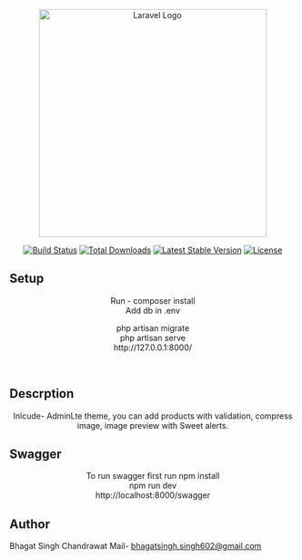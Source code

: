 <p align="center"><a href="https://laravel.com" target="_blank"><img src="https://raw.githubusercontent.com/laravel/art/master/logo-lockup/5%20SVG/2%20CMYK/1%20Full%20Color/laravel-logolockup-cmyk-red.svg" width="400" alt="Laravel Logo"></a></p>

<p align="center">
<a href="https://github.com/laravel/framework/actions"><img src="https://github.com/laravel/framework/workflows/tests/badge.svg" alt="Build Status"></a>
<a href="https://packagist.org/packages/laravel/framework"><img src="https://img.shields.io/packagist/dt/laravel/framework" alt="Total Downloads"></a>
<a href="https://packagist.org/packages/laravel/framework"><img src="https://img.shields.io/packagist/v/laravel/framework" alt="Latest Stable Version"></a>
<a href="https://packagist.org/packages/laravel/framework"><img src="https://img.shields.io/packagist/l/laravel/framework" alt="License"></a>
</p>


## Setup
<p align="center">
Run - composer install <br>
Add db in .env</p>
<p align="center">
php artisan migrate <br>
php artisan serve<br>
http://127.0.0.1:8000/</p>
<br>

## Descrption
<p align="center">
Inlcude- AdminLte theme, you can add products with validation, compress image, image preview with Sweet alerts.
</p>

## Swagger
<p align="center">
To run swagger first run npm install <br> npm run dev <br> http://localhost:8000/swagger
</p>

## Author
 
Bhagat Singh Chandrawat
Mail- bhagatsingh.singh602@gmail.com